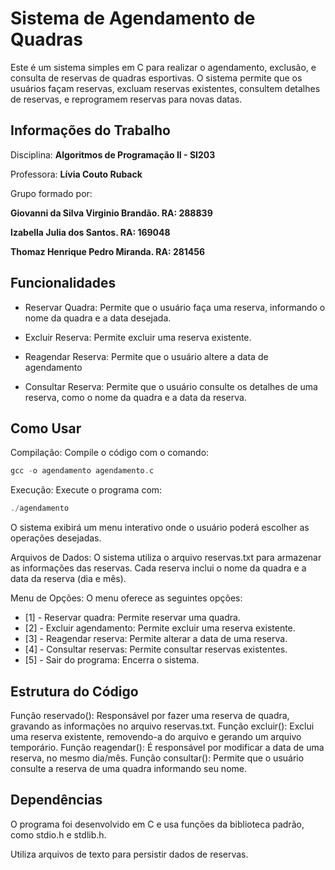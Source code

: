 # Sistema de Agendamento de Quadras
Este é um sistema simples em C para realizar o agendamento, exclusão, e consulta de reservas de quadras esportivas. O sistema permite que os usuários façam reservas, excluam reservas existentes, consultem detalhes de reservas, e reprogramem reservas para novas datas.

## Informações do Trabalho

Disciplina: **Algoritmos de Programação II - SI203**

Professora: **Lívia Couto Ruback**


Grupo formado por:

**Giovanni da Silva Virginio Brandão. RA: 288839**

**Izabella Julia dos Santos. RA: 169048**

**Thomaz Henrique Pedro Miranda. RA: 281456**

## Funcionalidades

- Reservar Quadra: Permite que o usuário faça uma reserva, informando o nome da quadra e a data desejada.

- Excluir Reserva: Permite excluir uma reserva existente.

- Reagendar Reserva: Permite que o usuário altere a data de agendamento

- Consultar Reserva: Permite que o usuário consulte os detalhes de uma reserva, como o nome da quadra e a data da reserva.

## Como Usar

Compilação: Compile o código com o comando:

```c
gcc -o agendamento agendamento.c
```
Execução: Execute o programa com:

```c
./agendamento
```

O sistema exibirá um menu interativo onde o usuário poderá escolher as operações desejadas.

Arquivos de Dados: O sistema utiliza o arquivo reservas.txt para armazenar as informações das reservas. Cada reserva inclui o nome da quadra e a data da reserva (dia e mês).

Menu de Opções: O menu oferece as seguintes opções:

- [1] - Reservar quadra: Permite reservar uma quadra.
- [2] - Excluir agendamento: Permite excluir uma reserva existente.
- [3] - Reagendar reserva: Permite alterar a data de uma reserva.
- [4] - Consultar reservas: Permite consultar reservas existentes.
- [5] - Sair do programa: Encerra o sistema.

## Estrutura do Código

Função reservado(): Responsável por fazer uma reserva de quadra, gravando as informações no arquivo reservas.txt.
Função excluir(): Exclui uma reserva existente, removendo-a do arquivo e gerando um arquivo temporário.
Função reagendar(): É responsável por modificar a data de uma reserva, no mesmo dia/mês.
Função consultar(): Permite que o usuário consulte a reserva de uma quadra informando seu nome.

## Dependências

O programa foi desenvolvido em C e usa funções da biblioteca padrão, como stdio.h e stdlib.h.

Utiliza arquivos de texto para persistir dados de reservas.
